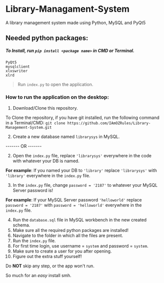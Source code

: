 # Library-Managament-System
A library management system made using Python, MySQL and PyQt5


## Needed python packages:

##### To Install, run ```pip install <package name>``` in CMD or Terminal.
```
PyQt5
mysqlclient
xlxswriter
xlrd
```
> Run ```index.py``` to open the application.

### How to run the application on the desktop:

1. Download/Clone this repository.

To Clone the repository, if you have git installed, run the following command in a Terminal/CMD:
```git clone https://github.com/IAmOZRules/Library-Management-System.git```

2. Create a new database named ```librarysys``` in MySQL.

------- OR -------

2. Open the ```index.py``` file, replace ```'librarysys'``` everywhere in the code with whatever your DB is named.

**For example**: If you named your DB to ```'library'``` replace  ```'librarysys'``` with ```'library'``` everywhere in the ```index.py``` file.

3. In the ```index.py``` file, change ```password = '2187'``` to whatever your MySQL Server password is!

**For example**: If your MySQL Server password  ```'helloworld'``` replace  ```password = '2187'``` with ```password = 'helloworld'``` everywhere in the ```index.py``` file.

4. Run the ```database.sql``` file in MySQL workbench in the new created schema.
5. Make sure all the required python packages are installed!
6. Navigate to the folder in which all the files are present.
7. Run the ```index.py``` file.
8. For first time login, use username = ```system``` and password = ```system```.
9. Make sure to create a user for you after opening.
10. Figure out the extra stuff yourself!

Do **NOT** skip any step, or the app won't run.

So much for an *easy* install smh.
